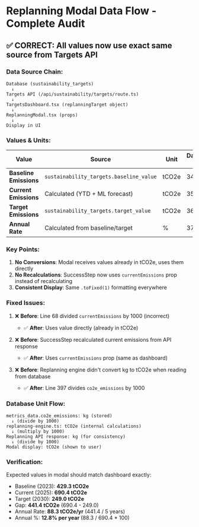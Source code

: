 # Replanning Modal Data Flow - Complete Audit

## ✅ CORRECT: All values now use exact same source from Targets API

### Data Source Chain:

```
Database (sustainability_targets)
  ↓
Targets API (/api/sustainability/targets/route.ts)
  ↓
TargetsDashboard.tsx (replanningTarget object)
  ↓
ReplanningModal.tsx (props)
  ↓
Display in UI
```

### Values & Units:

| Value | Source | Unit | Dashboard Line | Modal Line |
|-------|--------|------|----------------|------------|
| **Baseline Emissions** | `sustainability_targets.baseline_value` | tCO2e | 342 | 399 |
| **Current Emissions** | Calculated (YTD + ML forecast) | tCO2e | 350 | 412, 656 |
| **Target Emissions** | `sustainability_targets.target_value` | tCO2e | 362 | 392, 663 |
| **Annual Rate** | Calculated from baseline/target | % | 378 | 428 |

### Key Points:

1. **No Conversions**: Modal receives values already in tCO2e, uses them directly
2. **No Recalculations**: SuccessStep now uses `currentEmissions` prop instead of recalculating
3. **Consistent Display**: Same `.toFixed(1)` formatting everywhere

### Fixed Issues:

1. ❌ **Before**: Line 68 divided `currentEmissions` by 1000 (incorrect)
   - ✅ **After**: Uses value directly (already in tCO2e)

2. ❌ **Before**: SuccessStep recalculated current emissions from API response
   - ✅ **After**: Uses `currentEmissions` prop (same as dashboard)

3. ❌ **Before**: Replanning engine didn't convert kg to tCO2e when reading from database
   - ✅ **After**: Line 397 divides `co2e_emissions` by 1000

### Database Unit Flow:

```
metrics_data.co2e_emissions: kg (stored)
  ↓ (divide by 1000)
replanning-engine.ts: tCO2e (internal calculations)
  ↓ (multiply by 1000)
Replanning API response: kg (for consistency)
  ↓ (divide by 1000)
Modal display: tCO2e (shown to user)
```

### Verification:

Expected values in modal should match dashboard exactly:
- Baseline (2023): **429.3 tCO2e**
- Current (2025): **690.4 tCO2e**
- Target (2030): **249.0 tCO2e**
- Gap: **441.4 tCO2e** (690.4 - 249.0)
- Annual Rate: **88.3 tCO2e/yr** (441.4 / 5 years)
- Annual %: **12.8% per year** (88.3 / 690.4 * 100)
